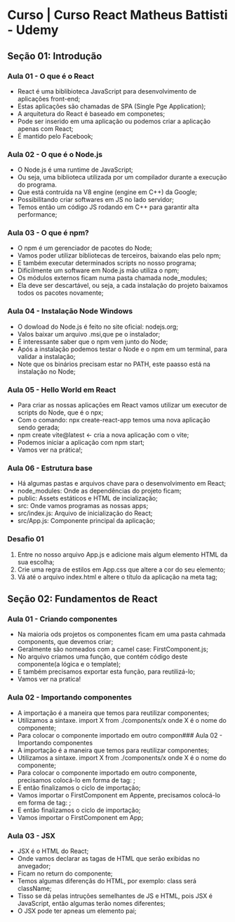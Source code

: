 # Curso | Curso React Matheus Battisti - Udemy

## Seção 01: Introdução

### Aula 01 - O que é o React

- React é uma biblibioteca JavaScript para desenvolvimento de aplicações front-end;
- Estas aplicações são chamadas de SPA (Single Pge Application);
- A arquitetura do React é baseado em componetes;
- Pode ser inserido em uma aplicação ou podemos criar a aplicação apenas com React;
- É mantido pelo Facebook;

### Aula 02 - O que é o Node.js

- O Node.js é uma runtime de JavaScript;
- Ou seja, uma biblioteca utilizada por um compilador durante a execução do programa.
- Que está contruída na V8 engine (engine em C++) da Google;
- Possibilitando criar softwares em JS no lado servidor;
- Temos então um código JS rodando em C++ para garantir alta performance;

### Aula 03 - O que é npm?

- O npm é um gerenciador de pacotes do Node;
- Vamos poder utilizar bibliotecas de terceiros, baixando elas pelo npm;
- E também executar determinados scripts no nosso programa;
- Dificilmente um software em Node.js mão utiliza o npm;
- Os módulos externos ficam numa pasta chamada node_modules;
- Ela deve ser descartável, ou seja, a cada instalação do projeto baixamos todos os pacotes novamente;

### Aula 04 - Instalação Node Windows

- O dowload do Node.js é feito no site oficial: nodejs.org;
- Valos baixar um arquivo .msi,que pe o instalador;
- É interessante saber que o npm vem junto do Node;
- Após a instalação podemos testar o Node e o npm em um terminal, para validar a instalação;
- Note que os binários precisam estar no PATH, este paasso está na instalação no Node;

### Aula 05 - Hello World em React

- Para criar as nossas aplicações em React vamos utilizar um executor de scripts do Node, que é o npx;
- Com o comando: npx create-react-app <nome> temos uma nova aplicação sendo gerada;
- npm create vite@latest <- cria a nova aplicação com o vite;
- Podemos iniciar a aplicação com npm start;
- Vamos ver na prática!;

### Aula 06 - Estrutura base

- Há algumas pastas e arquivos chave para o desenvolvimento em React;
- node_modules: Onde as dependências do projeto ficam;
- public: Assets estáticos e HTML de incialização;
- src: Onde vamos programas as nossas apps;
- src/index.js: Arquivo de inicialização do React;
- src/App.js: Componente principal da aplicação;

### Desafio 01

1. Entre no nosso arquivo App.js e adicione mais algum elemento HTML da sua escolha;
2. Crie uma regra de estilos em App.css que altere a cor do seu elemento;
3. Vá até o arquivo index.html e altere o título da aplicação na meta tag;

## Seção 02: Fundamentos de React

### Aula 01 - Criando componentes

- Na maioria ods projetos os componentes ficam em uma pasta cahmada components, que devemos criar;
- Geralmente são nomeados com a camel case: FirstComponent.js;
- No arquivo criamos uma função, que contém código deste componente(a lógica e o template);
- E também precisamos exportar esta função, para reutilizá-lo;
- Vamos ver na pratica!

### Aula 02 - Importando componentes

- A importação é a maneira que temos para reutilizar componentes;
- Utilizamos a sintaxe. import X from ./components/x onde X é o nome do componente;
- Para colocar o componente importado em outro compon### Aula 02 - Importando componentes
- A importação é a maneira que temos para reutilizar componentes;
- Utilizamos a sintaxe. import X from ./components/x onde X é o nome do componente;
- Para colocar o componente importado em outro componente, precisamos colocá-lo em forma de tag: <FirstCompontenr/>;
- E então finalizamos o ciclo de importação;
- Vamos importar o FirstComponent em Appente, precisamos colocá-lo em forma de tag: <FirstCompontent/>;
- E então finalizamos o ciclo de importação;
- Vamos importar o FirstComponent em App;

### Aula 03 - JSX

- JSX é o HTML do React;
- Onde vamos declarar as tagas de HTML que serão exibidas no anvegador;
- Ficam no return do componente;
- Temos algumas diferençãs do HTML, por exemplo: class será className;
- Tisso se dá pelas intruções semelhantes de JS e HTML, pois JSX é JavaScript, então algumas terão nomes diferentes;
- O JSX pode ter apneas um elemento pai;

